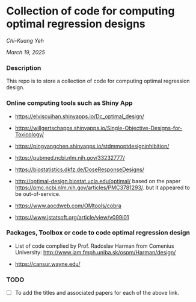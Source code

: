 Collection of code for computing optimal regression designs
================
*Chi-Kuang Yeh*

*March 19, 2025*

### Description

This repo is to store a collection of code for computing optimal
regression design.

### Online computing tools such as Shiny App

- <https://elviscuihan.shinyapps.io/Dc_optimal_design/>

- <https://willgertschapps.shinyapps.io/Single-Objective-Designs-for-Toxicology/>

- <https://pingyangchen.shinyapps.io/stdmmoptdesigninhibition/>

- <https://pubmed.ncbi.nlm.nih.gov/33232777/>

- <https://biostatistics.dkfz.de/DoseResponseDesigns/>

- <http://optimal-design.biostat.ucla.edu/optimal/> based on the paper
  <https://pmc.ncbi.nlm.nih.gov/articles/PMC3781293/>. but it appeared
  to be out-of-service.

- <https://www.aocdweb.com/OMtools/cobra>

- <https://www.jstatsoft.org/article/view/v099i01>

### Packages, Toolbox or code to code optimal regression design

- List of code complied by Prof. Radoslav Harman from Comenius
  University: <http://www.iam.fmph.uniba.sk/ospm/Harman/design/>

- <https://cansur.wayne.edu/>

### TODO

- [ ] To add the titles and associated papers for each of the above
  link.
